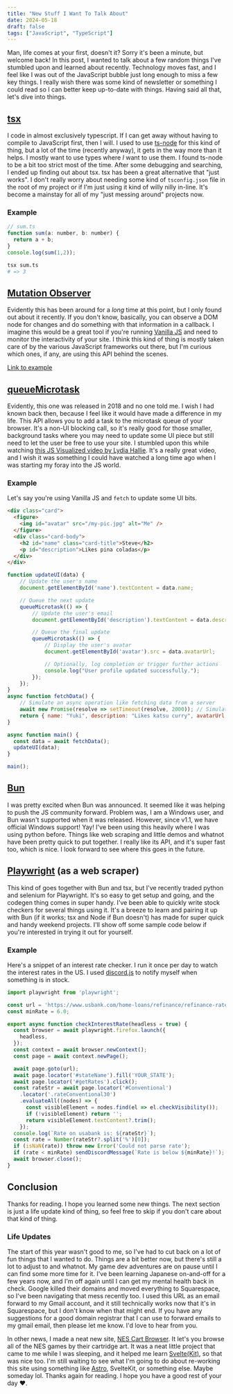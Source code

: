 ```yaml
---
title: "New Stuff I Want To Talk About"
date: 2024-05-18
draft: false
tags: ["JavaScript", "TypeScript"]
---
```


Man, life comes at your first, doesn't it? Sorry it's been a minute, but welcome back! In this post, I wanted to talk about a few random things I've stumbled upon and learned about recently. Technology moves fast, and I feel like I was out of the JavaScript bubble just long enough to miss a few key things. I really wish there was some kind of newsletter or something I could read so I can better keep up-to-date with things. Having said all that, let's dive into things.

## [tsx][tsx]

I code in almost exclusively typescript. If I can get away without having to compile to JavaScript first, then I will. I used to use [ts-node](https://www.npmjs.com/package/ts-node) for this kind of thing, but a lot of the time (recently anyway), it gets in the way more than it helps. I mostly want to use types where _I_ want to use them. I found ts-node to be a bit too strict most of the time. After some debugging and searching, I ended up finding out about tsx. tsx has been a great alternative that "just works". I don't really worry about needing some kind of `tsconfig.json` file in the root of my project or if I'm just using it kind of willy nilly in-line. It's become a mainstay for all of my "just messing around" projects now.

### Example

```javascript
// sum.ts
function sum(a: number, b: number) {
  return a + b;
}
console.log(sum(1,2));
```

```bash
tsx sum.ts
# => 3
```

## [Mutation Observer][mut-ob]

Evidently this has been around for a _long_ time at this point, but I only found out about it recently. If you don't know, basically, you can observe a DOM node for changes and do something with that information in a callback. I imagine this would be a great tool if you're running [Vanilla JS](http://vanilla-js.com/) and need to monitor the interactivity of your site. I think this kind of thing is mostly taken care of by the various JavaScript frameworks out there, but I'm curious which ones, if any, are using this API behind the scenes.

[Link to example](https://javascript.info/mutation-observer)

## [queueMicrotask][queue-microtask]

Evidently, this one was released in 2018 and no one told me. I wish I had known back then, because I feel like it would have made a difference in my life. This API allows you to add a task to the microtask queue of your browser. It's a non-UI blocking call, so it's really good for those smaller, background tasks where you may need to update some UI piece but still need to let the user be free to use your site. I stumbled upon this while watching [this JS Visualized video by Lydia Hallie](https://www.youtube.com/watch?v=eiC58R16hb8). It's a really great video, and I wish it was something I could have watched a long time ago when I was starting my foray into the JS world.


### Example

Let's say you're using Vanilla JS and `fetch` to update some UI bits.

```html
<div class="card">
  <figure>
    <img id="avatar" src="/my-pic.jpg" alt="Me" />
  </figure>
  <div class="card-body">
    <h2 id="name" class="card-title">Steve</h2>
    <p id="description">Likes pina coladas</p>
  </div>
</div>
```

```javascript
function updateUI(data) {
    // Update the user's name
    document.getElementById('name').textContent = data.name;

    // Queue the next update
    queueMicrotask(() => {
        // Update the user's email
        document.getElementById('description').textContent = data.description;

        // Queue the final update
        queueMicrotask(() => {
            // Display the user's avatar
            document.getElementById('avatar').src = data.avatarUrl;

            // Optionally, log completion or trigger further actions
            console.log("User profile updated successfully.");
        });
    });
}
async function fetchData() {
    // Simulate an async operation like fetching data from a server
    await new Promise(resolve => setTimeout(resolve, 2000)); // Simulate network delay
    return { name: "Yuki", description: "Likes katsu curry", avatarUrl: "yuki.jpg" };
}

async function main() {
  const data = await fetchData();
  updateUI(data);
}

main();
```

## [Bun][bun]

I was pretty excited when Bun was announced. It seemed like it was helping to push the JS community forward. Problem was, I am a Windows user, and Bun wasn't supported when it was released. However, since v1.1, we have official Windows support! Yay! I've been using this heavily where I was using python before. Things like web scraping and little demos and whatnot have been pretty quick to put together. I really like its API, and it's super fast too, which is nice. I look forward to see where this goes in the future.

## [Playwright][playwright] (as a web scraper)

This kind of goes together with Bun and tsx, but I've recently traded python and selenium for Playwright. It's so easy to get setup and going, and the codegen thing comes in super handy. I've been able to quickly write stock checkers for several things using it. It's a breeze to learn and pairing it up with Bun (if it works; tsx and Node if Bun doesn't) has made for super quick and handy weekend projects. I'll show off some sample code below if you're interested in trying it out for yourself.

### Example

Here's a snippet of an interest rate checker. I run it once per day to watch the interest rates in the US. I used [discord.js][discordjs] to notify myself when something is in stock.

```javascript
import playwright from 'playwright';

const url = 'https://www.usbank.com/home-loans/refinance/refinance-rates.html';
const minRate = 6.0;

export async function checkInterestRate(headless = true) {
  const browser = await playwright.firefox.launch({
    headless,
  });
  const context = await browser.newContext();
  const page = await context.newPage();

  await page.goto(url);
  await page.locator('#stateName').fill('YOUR_STATE');
  await page.locator('#getRates').click();
  const rateStr = await page.locator('#Conventional')
    .locator('.rateConventional30')
    .evaluateAll((nodes) => {
      const visibleElement = nodes.find(el => el.checkVisibility());
      if (!visibleElement) return '';
      return visibleElement.textContent?.trim();
    });
  console.log(`Rate on usabank is: ${rateStr}`);
  const rate = Number(rateStr?.split('%')[0]);
  if (isNaN(rate)) throw new Error('Could not parse rate');
  if (rate < minRate) sendDiscordMessage(`Rate is below ${minRate}!`);
  await browser.close();
}
```

## Conclusion

Thanks for reading. I hope you learned some new things. The next section is just a life update kind of thing, so feel free to skip if you don't care about that kind of thing.

### Life Updates

The start of this year wasn't good to me, so I've had to cut back on a lot of fun things that I wanted to do. Things are a bit better now, but there's still a lot to adjust to and whatnot. My game dev adventures are on pause until I can find some more time for it. I've been learning Japanese on-and-off for a few years now, and I'm off again until I can get my mental health back in check. Google killed their domains and moved everything to Squarespace, so I've been navigating that mess recently too. I used this URL as an email forward to my Gmail account, and it still technically works now that it's in Squarespace, but I don't know when that might end. If you have any suggestions for a good domain registrar that I can use to forward emails to my gmail email, then please let me know. I'd love to hear from you.

In other news, I made a neat new site, [NES Cart Browser][nes-carts]. It let's you browse all of the NES games by their cartridge art. It was a neat little project that came to me while I was sleeping, and it helped me learn [Svelte(Kit)](https://kit.svelte.dev/), so that was nice too. I'm still waiting to see what I'm going to do about re-working this site using something like [Astro](https://astro.build/), SvelteKit, or something else. Maybe someday lol. Thanks again for reading. I hope you have a good rest of your day ♥.

[tsx]: https://www.npmjs.com/package/tsx
[queue-microtask]: https://developer.mozilla.org/en-US/docs/Web/API/queueMicrotask
[mut-ob]: https://developer.mozilla.org/en-US/docs/Web/API/MutationObserver
[bun]: https://bun.sh/
[deno]: https://deno.com/
[playwright]: https://playwright.dev/
[discordjs]: https://www.npmjs.com/package/discord.js
[nes-carts]: https://dually8.github.io/nes-cart-browser/
